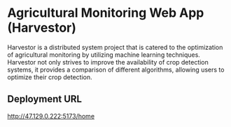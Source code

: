 # Agricultural Monitoring Web App (Harvestor)

Harvestor is a distributed system project that is catered to the optimization of agricultural monitoring by utilizing machine learning techniques. Harvestor not only strives to improve the availability of crop detection systems, it provides a comparison of different algorithms, allowing users to optimize their crop detection.

## Deployment URL

http://47.129.0.222:5173/home
